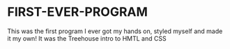 # FIRST-EVER-PROGRAM

This was the first program I ever got my hands on, styled myself and made it my own! It was the Treehouse intro to HMTL and CSS
